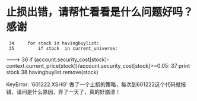 # 止损出错，请帮忙看看是什么问题好吗？感谢

     34     for stock in havingbuylist:
     35         if stock  in current_universe:
---&gt; 36             if (account.security_cost[stock]-context.current_price(stock))/account.security_cost[stock]&gt;=0.05:
     37                 print stock
     38                 havingbuylist.remove(stock)

KeyError: '601222.XSHG'
做了一个止损的策略，每次到601222这个代码就报错，请问是什么原因，弄了一天了，真的好崩溃！
